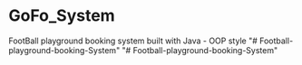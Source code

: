 # GoFo_System
 FootBall playground booking system built with Java - OOP style
"# Football-playground-booking-System" 
"# Football-playground-booking-System" 
